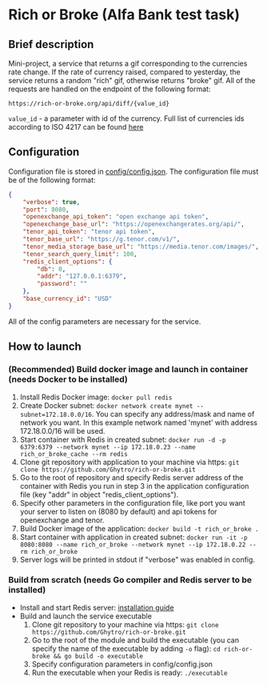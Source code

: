# Rich or Broke (Alfa Bank test task)
## Brief description
Mini-project, a service that returns a gif corresponding to the currencies rate change. If the rate of currency raised, compared to yesterday, the service returns a random "rich" gif, otherwise returns "broke" gif. All of the requests are handled on the endpoint of the following format:

```https://rich-or-broke.org/api/diff/{value_id}```

```value_id``` - a parameter with id of the currency. Full list of currencies ids according to ISO 4217 can be found [here](https://en.wikipedia.org/wiki/ISO_4217#Active_codes)

## Configuration
Configuration file is stored in [config/config.json](https://github.com/Ghytro/rich-or-broke/tree/main/config/config.json). The configuration file must be of the following format:
```json
{
    "verbose": true,
    "port": 8080,
    "openexchange_api_token": "open exchange api token",
    "openexchange_base_url": "https://openexchangerates.org/api/",
    "tenor_api_token": "tenor api token",
    "tenor_base_url": "https://g.tenor.com/v1/",
    "tenor_media_storage_base_url": "https://media.tenor.com/images/",
    "tenor_search_query_limit": 100,
    "redis_client_options": {
        "db": 0,
        "addr": "127.0.0.1:6379",
        "password": ""
    },
    "base_currency_id": "USD"
}
```
All of the config parameters are necessary for the service.

## How to launch
### (Recommended) Build docker image and launch in container (needs Docker to be installed)
1. Install Redis Docker image: ```docker pull redis```
2. Create Docker subnet: ```docker network create mynet --subnet=172.18.0.0/16```. You can specify any address/mask and name of network you want. In this example network named 'mynet' with address 172.18.0.0/16 will be used.
3. Start container with Redis in created subnet: ```docker run -d -p 6379:6379 --network mynet --ip 172.18.0.23 --name rich_or_broke_cache --rm redis```
4. Clone git repository with application to your machine via https: ```git clone https://github.com/Ghytro/rich-or-broke.git```
5. Go to the root of repository and specify Redis server address of the container with Redis you run in step 3 in the application configuration file (key "addr" in object "redis_client_options").
6. Specify other parameters in the configuration file, like port you want your server to listen on (8080 by default) and api tokens for openexchange and tenor.
7. Build Docker image of the application: ```docker build -t rich_or_broke .```
8. Start container with application in created subnet: ```docker run -it -p 8080:8080 --name rich_or_broke --network mynet --ip 172.18.0.22 --rm rich_or_broke```
9. Server logs will be printed in stdout if "verbose" was enabled in config.

### Build from scratch (needs Go compiler and Redis server to be installed)
- Install and start Redis server: [installation guide](https://redis.io/docs/getting-started/)
- Build and launch the service executable
    1. Clone git repository to your machine via https: ```git clone https://github.com/Ghytro/rich-or-broke.git```
    2. Go to the root of the module and build the executable (you can specify the name of the executable by adding ```-o``` flag): ```cd rich-or-broke && go build -o executable```
    3. Specify configuration parameters in config/config.json
    4. Run the executable when your Redis is ready: ```./executable```
